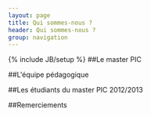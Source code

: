 ```yaml
---
layout: page
title: Qui sommes-nous ?
header: Qui sommes-nous ?
group: navigation
---
```

{% include JB/setup %}
##Le master PIC

##L'équipe pédagogique

##Les étudiants du master PIC 2012/2013

##Remerciements
